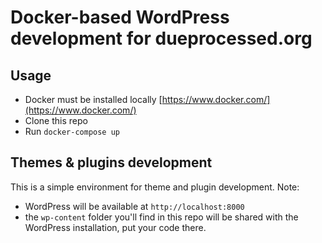 # Docker-based WordPress development for dueprocessed.org

## Usage

* Docker must be installed locally [https://www.docker.com/](https://www.docker.com/)
* Clone this repo
* Run `docker-compose up`

## Themes & plugins development

This is a simple environment for theme and plugin development. Note:

* WordPress will be available at `http://localhost:8000`
* the `wp-content` folder you'll find in this repo will be shared with the WordPress installation, put your code there.

